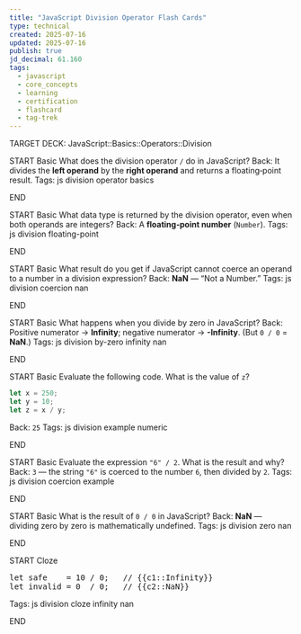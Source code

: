 ```yaml
---
title: "JavaScript Division Operator Flash Cards"
type: technical
created: 2025-07-16
updated: 2025-07-16
publish: true
jd_decimal: 61.160
tags:
  - javascript
  - core_concepts
  - learning
  - certification
  - flashcard
  - tag-trek
---
```


TARGET DECK: JavaScript::Basics::Operators::Division

START
Basic
What does the division operator `/` do in JavaScript?
Back: It divides the **left operand** by the **right operand** and returns a floating‑point result.
Tags: js division operator basics
<!--ID: 1752671519599-->

END

START
Basic
What data type is returned by the division operator, even when both operands are integers?
Back: A **floating‑point number** (`Number`).
Tags: js division floating-point
<!--ID: 1752671519600-->

END

START
Basic
What result do you get if JavaScript cannot coerce an operand to a number in a division expression?
Back: **NaN** — “Not a Number.”
Tags: js division coercion nan
<!--ID: 1752671519601-->

END

START
Basic
What happens when you divide by zero in JavaScript?
Back: Positive numerator → **Infinity**; negative numerator → **-Infinity**. (But `0 / 0` = **NaN**.)
Tags: js division by-zero infinity nan
<!--ID: 1752671519603-->

END

START
Basic
Evaluate the following code. What is the value of `z`?

```javascript
let x = 250;
let y = 10;
let z = x / y;
```

Back: `25`
Tags: js division example numeric
<!--ID: 1752671519604-->

END

START
Basic
Evaluate the expression `"6" / 2`. What is the result and why?
Back: `3` — the string `"6"` is coerced to the number `6`, then divided by `2`.
Tags: js division coercion example
<!--ID: 1752671519605-->

END

START
Basic
What is the result of `0 / 0` in JavaScript?
Back: **NaN** — dividing zero by zero is mathematically undefined.
Tags: js division zero nan
<!--ID: 1752671519606-->

END

START
Cloze

<pre>
let safe    = 10 / 0;   // {{c1::Infinity}}
let invalid = 0  / 0;   // {{c2::NaN}}
</pre>

Tags: js division cloze infinity nan
<!--ID: 1752671519607-->

END
